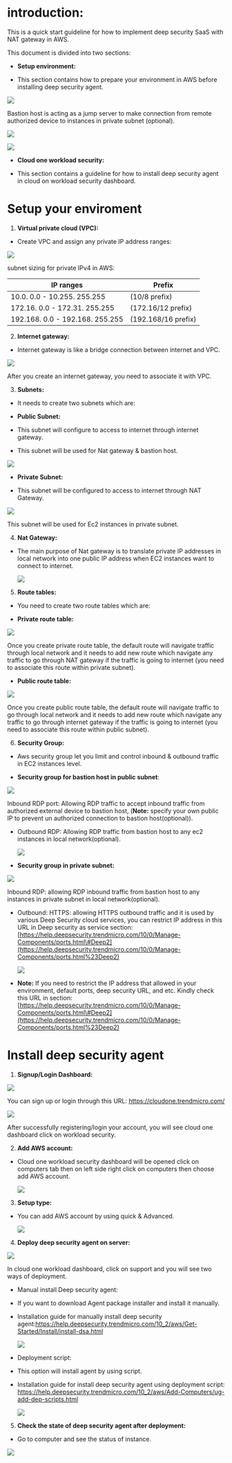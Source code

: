 **introduction:**
=================

This is a quick start guideline for how to implement deep security SaaS with NAT
gateway in AWS.

This document is divided into two sections:

-   **Setup environment:**

-   This section contains how to prepare your environment in AWS before
    installing deep security agent.

![](https://github.com/OmarR00t/documentation-beta-/blob/master/Guides%20NAT%20Gateway_files/image001.jpg)

Bastion host is acting as a jump server to make connection from remote
authorized device to instances in private subnet (optional).

![](media/8ede43cca3a825262ea555b0e58868eb.jpg)

![](media/f7c519cc91092c03c18f214673681189.jpg)

-   **Cloud one workload security:**

-   This section contains a guideline for how to install deep security agent in
    cloud on workload security dashboard.

**Setup your enviroment**
=========================

1.  **Virtual private cloud (VPC):**

-   Create VPC and assign any private IP address ranges:

![](https://github.com/OmarR00t/documentation-beta-/blob/master/Guides%20NAT%20Gateway_files/image002.jpg)

subnet sizing for private IPv4 in AWS:

| **IP ranges**                   | **Prefix**          |
|---------------------------------|---------------------|
| 10.0. 0.0 - 10.255. 255.255     | (10/8 prefix)       |
| 172.16. 0.0 - 172.31. 255.255   | (172.16/12 prefix)  |
| 192.168. 0.0 - 192.168. 255.255 | (192.168/16 prefix) |

2.  **Internet gateway:**

-   Internet gateway is like a bridge connection between internet and VPC.

![](https://github.com/OmarR00t/documentation-beta-/blob/master/Guides%20NAT%20Gateway_files/image003.jpg)

After you create an internet gateway, you need to associate it with VPC.

3.  **Subnets:**

-   It needs to create two subnets which are:

-   **Public Subnet:**

-   This subnet will configure to access to internet through internet gateway.

-   This subnet will be used for Nat gateway & bastion host.

![](https://github.com/OmarR00t/documentation-beta-/blob/master/Guides%20NAT%20Gateway_files/image004.jpg)

-   **Private Subnet:**

-   This subnet will be configured to access to internet through NAT Gateway.

![](https://github.com/OmarR00t/documentation-beta-/blob/master/Guides%20NAT%20Gateway_files/image005.jpg)

This subnet will be used for Ec2 instances in private subnet.

4.  **Nat Gateway:**

-   The main purpose of Nat gateway is to translate private IP addresses in
    local network into one public IP address when EC2 instances want to connect
    to internet.

    ![](https://github.com/OmarR00t/documentation-beta-/blob/master/Guides%20NAT%20Gateway_files/image006.jpg)

5.  **Route tables:**

-   You need to create two route tables which are:

-   **Private route table:**

![](https://github.com/OmarR00t/documentation-beta-/blob/master/Guides%20NAT%20Gateway_files/image007.jpg)

Once you create private route table, the default route will navigate traffic
through local network and it needs to add new route which navigate any traffic
to go through NAT gateway if the traffic is going to internet (you need to
associate this route within private subnet).

-   **Public route table:**

![](https://github.com/OmarR00t/documentation-beta-/blob/master/Guides%20NAT%20Gateway_files/image008.jpg)

Once you create public route table, the default route will navigate traffic to
go through local network and it needs to add new route which navigate any
traffic to go through internet gateway if the traffic is going to internet (you
need to associate this route within public subnet).

6.  **Security Group:**

-   Aws security group let you limit and control inbound & outbound traffic in
    EC2 instances level.

-   **Security group for bastion host in public subnet**:

![](https://github.com/OmarR00t/documentation-beta-/blob/master/Guides%20NAT%20Gateway_files/image009.jpg)

Inbound RDP port: Allowing RDP traffic to accept inbound traffic from authorized
external device to bastion host, (**Note:** specify your own public IP to
prevent un authorized connection to bastion host(optional)).

-   Outbound RDP: Allowing RDP traffic from bastion host to any ec2 instances in
    local network(optional).

    ![](https://github.com/OmarR00t/documentation-beta-/blob/master/Guides%20NAT%20Gateway_files/image010.jpg)

-   **Security group in private subnet:**

![](https://github.com/OmarR00t/documentation-beta-/blob/master/Guides%20NAT%20Gateway_files/image011.jpg)

Inbound RDP: allowing RDP inbound traffic from bastion host to any instances in
private subnet in local network(optional).

-   Outbound: HTTPS: allowing HTTPS outbound traffic and it is used by various
    Deep Security cloud services, you can restrict IP address in this URL in
    Deep security as service
    section:[https://help.deepsecurity.trendmicro.com/10/0/Manage-Components/ports.html\#Deep2](https://help.deepsecurity.trendmicro.com/10/0/Manage-Components/ports.html%23Deep2)

    ![](https://github.com/OmarR00t/documentation-beta-/blob/master/Guides%20NAT%20Gateway_files/image012.jpg)

-   **Note:** If you need to restrict the IP address that allowed in your
    environment, default ports, deep security URL, and etc. Kindly check this
    URL in section:
    [https://help.deepsecurity.trendmicro.com/10/0/Manage-Components/ports.html\#Deep2](https://help.deepsecurity.trendmicro.com/10/0/Manage-Components/ports.html%23Deep2)

**Install deep security agent**
===============================

1.  **Signup/Login Dashboard:**

![](https://github.com/OmarR00t/documentation-beta-/blob/master/Guides%20NAT%20Gateway_files/image013.jpg)

You can sign up or login through this URL: <https://cloudone.trendmicro.com/>

![](https://github.com/OmarR00t/documentation-beta-/blob/master/Guides%20NAT%20Gateway_files/image014.jpg)

After successfully registering/login your account, you will see cloud one
dashboard click on workload security.

2.  **Add AWS account:**

-   Cloud one workload security dashboard will be opened click on computers tab
    then on left side right click on computers then choose add AWS account.

    ![](https://github.com/OmarR00t/documentation-beta-/blob/master/Guides%20NAT%20Gateway_files/image015.jpg)

3.  **Setup type:**

-   You can add AWS account by using quick & Advanced.

    ![](https://github.com/OmarR00t/documentation-beta-/blob/master/Guides%20NAT%20Gateway_files/image016.jpg)

4.  **Deploy deep security agent on server:**

![](https://github.com/OmarR00t/documentation-beta-/blob/master/Guides%20NAT%20Gateway_files/image017.jpg)

In cloud one workload dashboard, click on support and you will see two ways of
deployment.

-   Manual install Deep security agent:

-   If you want to download Agent package installer and install it manually.

-   Installation guide for manually install deep security
    agent:<https://help.deepsecurity.trendmicro.com/10_2/aws/Get-Started/Install/install-dsa.html>

    ![](https://github.com/OmarR00t/documentation-beta-/blob/master/Guides%20NAT%20Gateway_files/image018.jpg)

-   Deployment script:

-   This option will install agent by using script.

-   Installation guide for install deep security agent using deployment script:
    <https://help.deepsecurity.trendmicro.com/10_2/aws/Add-Computers/ug-add-dep-scripts.html>

    ![](https://github.com/OmarR00t/documentation-beta-/blob/master/Guides%20NAT%20Gateway_files/image019.jpg)

5.  **Check the state of deep security agent after deployment:**

-   Go to computer and see the status of instance.

![](https://github.com/OmarR00t/documentation-beta-/blob/master/Guides%20NAT%20Gateway_files/image020.jpg)
